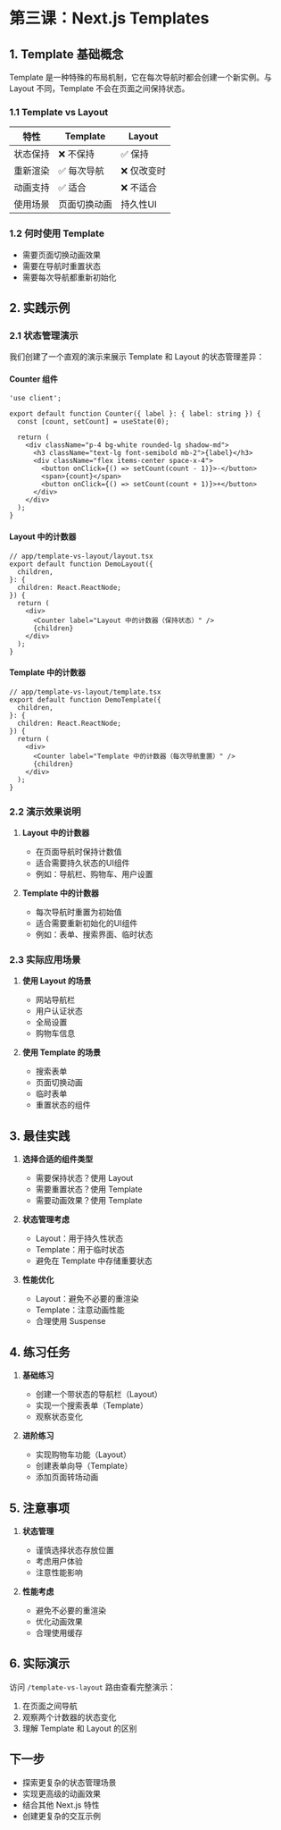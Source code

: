# 第三课：Next.js Templates

## 1. Template 基础概念

Template 是一种特殊的布局机制，它在每次导航时都会创建一个新实例。与 Layout 不同，Template 不会在页面之间保持状态。

### 1.1 Template vs Layout

| 特性 | Template | Layout |
|------|----------|---------|
| 状态保持 | ❌ 不保持 | ✅ 保持 |
| 重新渲染 | ✅ 每次导航 | ❌ 仅改变时 |
| 动画支持 | ✅ 适合 | ❌ 不适合 |
| 使用场景 | 页面切换动画 | 持久性UI |

### 1.2 何时使用 Template

- 需要页面切换动画效果
- 需要在导航时重置状态
- 需要每次导航都重新初始化

## 2. 实践示例

### 2.1 状态管理演示

我们创建了一个直观的演示来展示 Template 和 Layout 的状态管理差异：

#### Counter 组件
```tsx
'use client';

export default function Counter({ label }: { label: string }) {
  const [count, setCount] = useState(0);

  return (
    <div className="p-4 bg-white rounded-lg shadow-md">
      <h3 className="text-lg font-semibold mb-2">{label}</h3>
      <div className="flex items-center space-x-4">
        <button onClick={() => setCount(count - 1)}>-</button>
        <span>{count}</span>
        <button onClick={() => setCount(count + 1)}>+</button>
      </div>
    </div>
  );
}
```

#### Layout 中的计数器
```tsx
// app/template-vs-layout/layout.tsx
export default function DemoLayout({
  children,
}: {
  children: React.ReactNode;
}) {
  return (
    <div>
      <Counter label="Layout 中的计数器（保持状态）" />
      {children}
    </div>
  );
}
```

#### Template 中的计数器
```tsx
// app/template-vs-layout/template.tsx
export default function DemoTemplate({
  children,
}: {
  children: React.ReactNode;
}) {
  return (
    <div>
      <Counter label="Template 中的计数器（每次导航重置）" />
      {children}
    </div>
  );
}
```

### 2.2 演示效果说明

1. **Layout 中的计数器**
   - 在页面导航时保持计数值
   - 适合需要持久状态的UI组件
   - 例如：导航栏、购物车、用户设置

2. **Template 中的计数器**
   - 每次导航时重置为初始值
   - 适合需要重新初始化的UI组件
   - 例如：表单、搜索界面、临时状态

### 2.3 实际应用场景

1. **使用 Layout 的场景**
   - 网站导航栏
   - 用户认证状态
   - 全局设置
   - 购物车信息

2. **使用 Template 的场景**
   - 搜索表单
   - 页面切换动画
   - 临时表单
   - 重置状态的组件

## 3. 最佳实践

1. **选择合适的组件类型**
   - 需要保持状态？使用 Layout
   - 需要重置状态？使用 Template
   - 需要动画效果？使用 Template

2. **状态管理考虑**
   - Layout：用于持久性状态
   - Template：用于临时状态
   - 避免在 Template 中存储重要状态

3. **性能优化**
   - Layout：避免不必要的重渲染
   - Template：注意动画性能
   - 合理使用 Suspense

## 4. 练习任务

1. **基础练习**
   - 创建一个带状态的导航栏（Layout）
   - 实现一个搜索表单（Template）
   - 观察状态变化

2. **进阶练习**
   - 实现购物车功能（Layout）
   - 创建表单向导（Template）
   - 添加页面转场动画

## 5. 注意事项

1. **状态管理**
   - 谨慎选择状态存放位置
   - 考虑用户体验
   - 注意性能影响

2. **性能考虑**
   - 避免不必要的重渲染
   - 优化动画效果
   - 合理使用缓存

## 6. 实际演示

访问 `/template-vs-layout` 路由查看完整演示：
1. 在页面之间导航
2. 观察两个计数器的状态变化
3. 理解 Template 和 Layout 的区别

## 下一步

- 探索更复杂的状态管理场景
- 实现更高级的动画效果
- 结合其他 Next.js 特性
- 创建更复杂的交互示例
